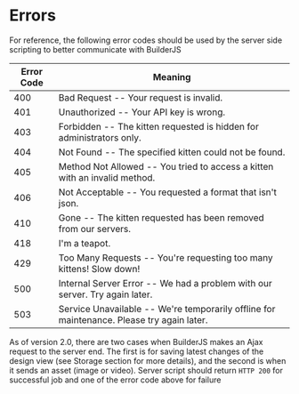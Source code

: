 # Errors

For reference, the following error codes should be used by the server side scripting to better communicate with BuilderJS

Error Code | Meaning
---------- | -------
400 | Bad Request -- Your request is invalid.
401 | Unauthorized -- Your API key is wrong.
403 | Forbidden -- The kitten requested is hidden for administrators only.
404 | Not Found -- The specified kitten could not be found.
405 | Method Not Allowed -- You tried to access a kitten with an invalid method.
406 | Not Acceptable -- You requested a format that isn't json.
410 | Gone -- The kitten requested has been removed from our servers.
418 | I'm a teapot.
429 | Too Many Requests -- You're requesting too many kittens! Slow down!
500 | Internal Server Error -- We had a problem with our server. Try again later.
503 | Service Unavailable -- We're temporarily offline for maintenance. Please try again later.

<aside class="notice">
As of version 2.0, there are two cases when BuilderJS makes an Ajax request to the server end. The first is for saving latest changes of the design view (see Storage section for more details), and the second is when it sends an asset (image or video). Server script should return <code>HTTP 200</code> for successful job and one of the error code above for failure
</aside>
